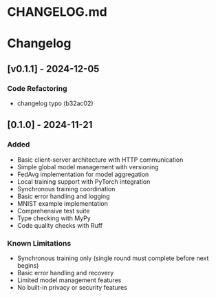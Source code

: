 # CHANGELOG.md
# Changelog

## [v0.1.1] - 2024-12-05

### Code Refactoring

- changelog typo (b32ac02)

## [0.1.0] - 2024-11-21

### Added
- Basic client-server architecture with HTTP communication
- Simple global model management with versioning
- FedAvg implementation for model aggregation
- Local training support with PyTorch integration
- Synchronous training coordination
- Basic error handling and logging
- MNIST example implementation
- Comprehensive test suite
- Type checking with MyPy
- Code quality checks with Ruff

### Known Limitations
- Synchronous training only (single round must complete before next begins)
- Basic error handling and recovery
- Limited model management features
- No built-in privacy or security features
